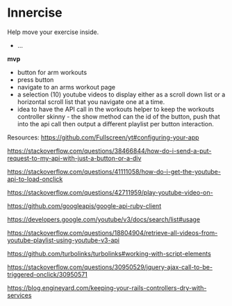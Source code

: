 # Innercise

Help move your exercise inside.



* ...

**mvp**

- button for arm workouts
- press button
- navigate to an arms workout page
- a selection (10) youtube videos to display either as a scroll down list or a horizontal scroll list that you navigate one at a time.
- idea to have the API call in the workouts helper to keep the workouts controller skinny - the show method can the id of the button, push that into the api call then output a different playlist per button interaction.

Resources:
https://github.com/Fullscreen/yt#configuring-your-app

https://stackoverflow.com/questions/38466844/how-do-i-send-a-put-request-to-my-api-with-just-a-button-or-a-div

https://stackoverflow.com/questions/41111058/how-do-i-get-the-youtube-api-to-load-onclick 

https://stackoverflow.com/questions/42711959/play-youtube-video-on-

https://github.com/googleapis/google-api-ruby-client

https://developers.google.com/youtube/v3/docs/search/list#usage

https://stackoverflow.com/questions/18804904/retrieve-all-videos-from-youtube-playlist-using-youtube-v3-api

https://github.com/turbolinks/turbolinks#working-with-script-elements

https://stackoverflow.com/questions/30950529/jquery-ajax-call-to-be-triggered-onclick/30950571

https://blog.engineyard.com/keeping-your-rails-controllers-dry-with-services